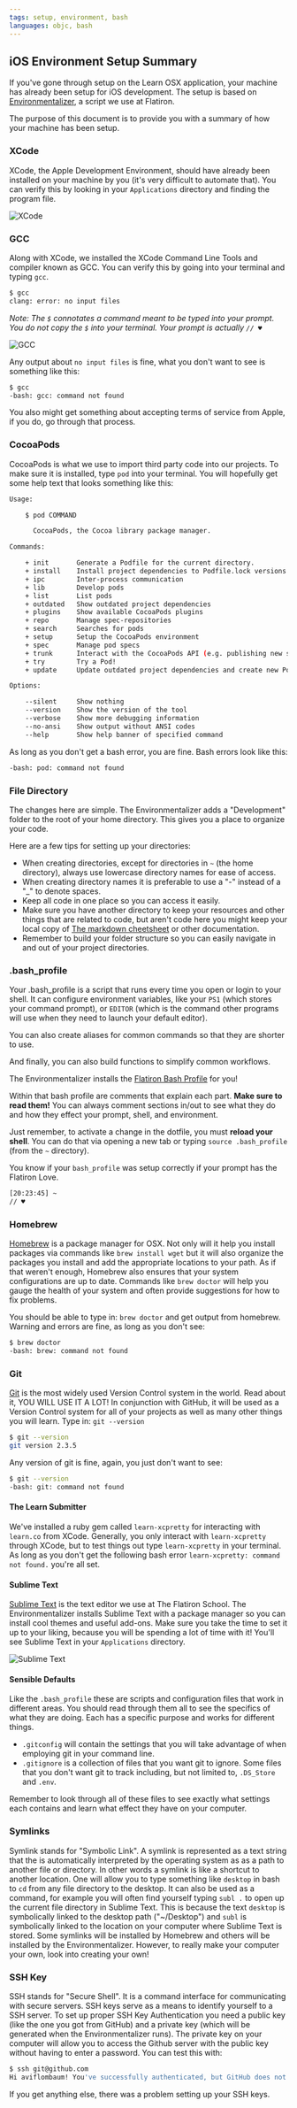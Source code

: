 ```yaml
---
tags: setup, environment, bash
languages: objc, bash
---
```


## iOS Environment Setup Summary

If you've gone through setup on the Learn OSX application, your machine has already been setup for iOS development. The setup is based on [Environmentalizer](https://github.com/flatiron-school/environmentalizer), a script we use at Flatiron.

The purpose of this document is to provide you with a summary of how your machine has been setup.

### XCode

XCode, the Apple Development Environment, should have already been installed on your machine by you (it's very difficult to automate that). You can verify this by looking in your `Applications` directory and finding the program file.

![XCode](https://dl.dropboxusercontent.com/s/ibfvkkg7s14i4fw/2015-05-03%20at%208.21%20PM.png)

### GCC

Along with XCode, we installed the XCode Command Line Tools and compiler known as GCC. You can verify this by going into your terminal and typing `gcc`.

```bash
$ gcc
clang: error: no input files
```

_Note: The `$` connotates a command meant to be typed into your prompt. You do not copy the `$` into your terminal. Your prompt is actually `// ♥`_

![GCC](https://dl.dropboxusercontent.com/s/9m0nbrhd5szrjbk/2015-05-03%20at%208.22%20PM.png)

Any output about `no input files` is fine, what you don't want to see is something like this:

```bash
$ gcc
-bash: gcc: command not found
```

You also might get something about accepting terms of service from Apple, if you do, go through that process.

### CocoaPods

CocoaPods is what we use to import third party code into our projects. To make sure it is installed, type `pod` into your terminal. You will hopefully get some help text that looks something like this:

```bash
Usage:

    $ pod COMMAND

      CocoaPods, the Cocoa library package manager.

Commands:

    + init       Generate a Podfile for the current directory.
    + install    Install project dependencies to Podfile.lock versions
    + ipc        Inter-process communication
    + lib        Develop pods
    + list       List pods
    + outdated   Show outdated project dependencies
    + plugins    Show available CocoaPods plugins
    + repo       Manage spec-repositories
    + search     Searches for pods
    + setup      Setup the CocoaPods environment
    + spec       Manage pod specs
    + trunk      Interact with the CocoaPods API (e.g. publishing new specs)
    + try        Try a Pod!
    + update     Update outdated project dependencies and create new Podfile.lock

Options:

    --silent     Show nothing
    --version    Show the version of the tool
    --verbose    Show more debugging information
    --no-ansi    Show output without ANSI codes
    --help       Show help banner of specified command
```

As long as you don't get a bash error, you are fine. Bash errors look like this:

```bash
-bash: pod: command not found
```

### File Directory

The changes here are simple. The Environmentalizer adds a "Development" folder to the root of your home directory. This gives you a place to organize your code.

Here are a few tips for setting up your directories:

* When creating directories, except for directories in `~` (the home directory), always use lowercase directory names for ease of access.
* When creating directory names it is preferable to use a "-" instead of a "_" to denote spaces.
* Keep all code in one place so you can access it easily.
* Make sure you have another directory to keep your resources and other things that are related to code, but aren't code here you might keep your local copy of [The markdown cheetsheet](https://github.com/adam-p/markdown-here/wiki/Markdown-Cheatsheet#links) or other documentation.
* Remember to build your folder structure so you can easily navigate in and out of your project directories. 

### .bash_profile

Your .bash_profile is a script that runs every time you open or login to your shell. It can configure environment variables, like your `PS1` (which stores your command prompt), or `EDITOR` (which is the command other programs will use when they need to launch your default editor).

You can also create aliases for common commands so that they are shorter to use.

And finally, you can also build functions to simplify common workflows.

The Environmentalizer installs the [Flatiron Bash Profile](https://github.com/flatiron-school/dotfiles/blob/master/bash_profile) for you!

Within that bash profile are comments that explain each part. **Make sure to read them!** You can always comment sections in/out to see what they do and how they effect your prompt, shell, and environment.

Just remember, to activate a change in the dotfile, you must **reload your shell**. You can do that via opening a new tab or typing `source .bash_profile` (from the `~` directory).

You know if your `bash_profile` was setup correctly if your prompt has the Flatiron Love.

```bash
[20:23:45] ~
// ♥ 
```

### Homebrew

[Homebrew](http://brew.sh/) is a package manager for OSX. Not only will it help you install packages via commands like `brew install wget` but it will also organize the packages you install and add the appropriate locations to your path. As if that weren't enough, Homebrew also ensures that your system configurations are up to date. Commands like `brew doctor` will help you gauge the health of your system and often provide suggestions for how to fix problems.

You should be able to type in: `brew doctor` and get output from homebrew. Warning and errors are fine, as long as you don't see:

```bash
$ brew doctor
-bash: brew: command not found
```

### Git

[Git](http://en.wikipedia.org/wiki/Git_%28software%29) is the most widely used Version Control system in the world. Read about it, YOU WILL USE IT A LOT! In conjunction with GitHub, it will be used as a Version Control system for all of your projects as well as many other things you will learn. Type in: `git --version`

```bash
$ git --version
git version 2.3.5
```

Any version of git is fine, again, you just don't want to see:

```bash
$ git --version
-bash: git: command not found
```

#### The Learn Submitter

We've installed a ruby gem called `learn-xcpretty` for interacting with `learn.co` from XCode. Generally, you only interact with `learn-xcpretty` through XCode, but to test things out type `learn-xcpretty` in your terminal. As long as you don't get the following bash error `learn-xcpretty: command not found.` you're all set.

#### Sublime Text

[Sublime Text](http://www.sublimetext.com/) is the text editor we use at The Flatiron School. The Environmentalizer installs Sublime Text with a package manager so you can install cool themes and useful add-ons. Make sure you take the time to set it up to your liking, because you will be spending a lot of time with it! You'll see Sublime Text in your `Applications` directory.

![Sublime Text](https://dl.dropboxusercontent.com/s/wenp87iskz1gz9j/2015-05-03%20at%208.36%20PM.png)

#### Sensible Defaults

Like the `.bash_profile` these are scripts and configuration files that work in different areas. You should read through them all to see the specifics of what they are doing. Each has a specific purpose and works for different things. 

* `.gitconfig` will contain the settings that you will take advantage of when employing git in your command line. 
* `.gitignore` is a collection of files that you want git to ignore. Some files that you don't want git to track including, but not limited to, `.DS_Store` and `.env`.

Remember to look through all of these files to see exactly what settings each contains and learn what effect they have on your computer. 

### Symlinks

Symlink stands for "Symbolic Link". A symlink is represented as a text string that the is automatically interpreted by the operating system as as a path to another file or directory. In other words a symlink is like a shortcut to another location. One will allow you to type something like `desktop` in bash to `cd` from any file directory to the desktop. It can also be used as a command, for example you will often find yourself typing `subl .` to open up the current file directory in Sublime Text. This is because the text `desktop` is symbolically linked to the desktop path ("~/Desktop") and `subl` is symbolically linked to the location on your computer where Sublime Text is stored. Some symlinks will be installed by Homebrew and others will be installed by the Environmentalizer. However, to really make your computer your own, look into creating your own!

### SSH Key

SSH stands for "Secure Shell". It is a command interface for communicating with secure servers. SSH keys serve as a means to identify yourself to a SSH server. To set up proper SSH Key Authentication you need a public key (like the one you got from GitHub) and a private key (which will be generated when the Environmentalizer runs). The private key on your computer will allow you to access the Github server with the public key without having to enter a password. You can test this with:

```bash
$ ssh git@github.com
Hi aviflombaum! You've successfully authenticated, but GitHub does not provide shell access.
```

If you get anything else, there was a problem setting up your SSH keys.
